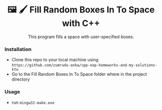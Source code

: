 <h1 align="center">🖼 🖌 Fill Random Boxes In To Space with C++</h1>

<p align="center">This program fills a space with user-specified boxes.</p>

### Installation

- Clone this repo to your local machine using `https://github.com/zumrudu-anka/cpp-oop-homeworks-and-my-solutions-ktu`
- Go to the Fill Random Boxes In To Space folder where in the project directory

### Usage

- run `mingw32-make.exe`